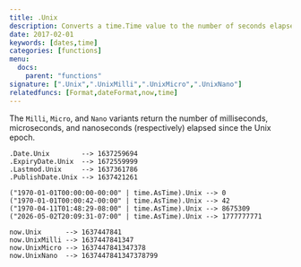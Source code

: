 ```yaml
---
title: .Unix
description: Converts a time.Time value to the number of seconds elapsed since the Unix epoch, excluding leap seconds. The Unix epoch is 00:00:00&nbsp;UTC on 1 January 1970.
date: 2017-02-01
keywords: [dates,time]
categories: [functions]
menu:
  docs:
    parent: "functions"
signature: [".Unix",".UnixMilli",".UnixMicro",".UnixNano"]
relatedfuncs: [Format,dateFormat,now,time]
---
```


The `Milli`, `Micro`, and `Nano` variants return the number of milliseconds, microseconds, and nanoseconds (respectively) elapsed since the Unix epoch.

```go-html-template
.Date.Unix        --> 1637259694
.ExpiryDate.Unix  --> 1672559999
.Lastmod.Unix     --> 1637361786
.PublishDate.Unix --> 1637421261

("1970-01-01T00:00:00-00:00" | time.AsTime).Unix --> 0
("1970-01-01T00:00:42-00:00" | time.AsTime).Unix --> 42
("1970-04-11T01:48:29-08:00" | time.AsTime).Unix --> 8675309
("2026-05-02T20:09:31-07:00" | time.AsTime).Unix --> 1777777771

now.Unix      --> 1637447841
now.UnixMilli --> 1637447841347
now.UnixMicro --> 1637447841347378
now.UnixNano  --> 1637447841347378799
```
